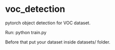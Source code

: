 # voc_detection
pytorch object detection for VOC dataset. 

Run: python train.py 

Before that put your dataset inside datasets/ folder.
